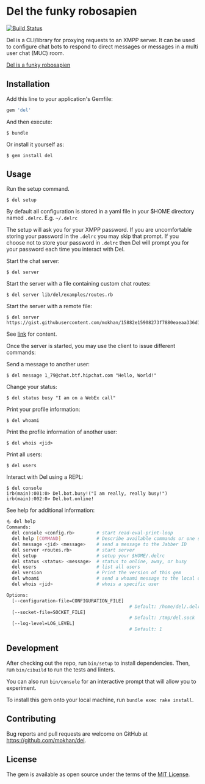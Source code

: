 # Del the funky robosapien

[![Build Status](https://travis-ci.org/mokhan/del.svg?branch=master)](https://travis-ci.org/mokhan/del)

Del is a CLI/library for proxying requests to an XMPP server. It
can be used to configure chat bots to respond to direct messages or
messages in a multi user chat (MUC) room.

[Del is a funky robosapien](https://www.delhiero.com/)

## Installation

Add this line to your application's Gemfile:

```ruby
gem 'del'
```

And then execute:

    $ bundle

Or install it yourself as:

    $ gem install del

## Usage

Run the setup command.

    $ del setup

By default all configuration is stored in a yaml file in your $HOME
directory named `.delrc`. E.g. `~/.delrc`

The setup will ask you for your XMPP password. If you are uncomfortable
storing your password in the `.delrc` you may skip that prompt. If you
choose not to store your password in `.delrc` then Del will prompt you
for your password each time you interact with Del.

Start the chat server:

    $ del server

Start the server with a file containing custom chat routes:

    $ del server lib/del/examples/routes.rb

Start the server with a remote file:

    $ del server https://gist.githubusercontent.com/mokhan/15882e15908273f7880eaeaa336d12d9/raw/a54db41e7824315b63b3e4e88df5c2f74ce27e30/routes.rb

See [link](https://gist.githubusercontent.com/mokhan/15882e15908273f7880eaeaa336d12d9/raw/a54db41e7824315b63b3e4e88df5c2f74ce27e30/routes.rb) for content.

Once the server is started, you may use the client to issue different commands:

Send a message to another user:

    $ del message 1_79@chat.btf.hipchat.com "Hello, World!"

Change your status:

    $ del status busy "I am on a WebEx call"

Print your profile information:

    $ del whoami

Print the profile information of another user:

    $ del whois <jid>

Print all users:

    $ del users

Interact with Del using a REPL:

    $ del console
    irb(main):001:0> Del.bot.busy!("I am really, really busy!")
    irb(main):002:0> Del.bot.online!

See help for additional information:

```bash
も del help
Commands:
  del console <config.rb>        # start read-eval-print-loop
  del help [COMMAND]             # Describe available commands or one specific command
  del message <jid> <message>    # send a message to the Jabber ID
  del server <routes.rb>         # start server
  del setup                      # setup your $HOME/.delrc
  del status <status> <message>  # status to online, away, or busy
  del users                      # list all users
  del version                    # Print the version of this gem
  del whoami                     # send a whoami message to the local del server
  del whois <jid>                # whois a specific user

Options:
  [--configuration-file=CONFIGURATION_FILE]
                                             # Default: /home/del/.delrc
  [--socket-file=SOCKET_FILE]
                                             # Default: /tmp/del.sock
  [--log-level=LOG_LEVEL]
                                             # Default: 1
```

## Development

After checking out the repo, run `bin/setup` to install dependencies.
Then, run `bin/cibuild` to run the tests and linters.

You can also run `bin/console` for an interactive prompt that will allow you to experiment.

To install this gem onto your local machine, run `bundle exec rake install`.

## Contributing

Bug reports and pull requests are welcome on GitHub at https://github.com/mokhan/del.

## License

The gem is available as open source under the terms of the [MIT License](https://opensource.org/licenses/MIT).
